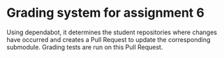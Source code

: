 # Grading system for assignment 6

Using dependabot, it determines the student repositories where changes have occurred and creates a Pull Request to update the corresponding submodule.
Grading tests are run on this Pull Request.
